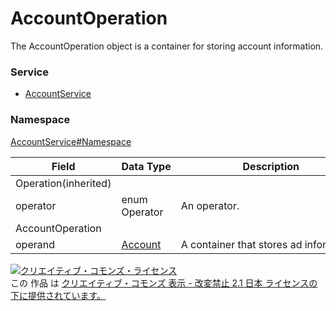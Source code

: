 # AccountOperation
The AccountOperation object is a container for storing account information.
### Service
+ [AccountService](../../services/AccountService.md)

### Namespace
[AccountService#Namespace](../../services/AccountService.md#namespace)

| Field | Data Type | Description | Restriction | 
|---|---|---|---|
| Operation(inherited)||||
| operator| enum Operator| An operator.| Req |
| AccountOperation||||
| operand| <a href="./Account.md">Account</a>| A container that stores ad information.| Req |

<a rel="license" href="http://creativecommons.org/licenses/by-nd/2.1/jp/"><img alt="クリエイティブ・コモンズ・ライセンス" style="border-width:0" src="https://i.creativecommons.org/l/by-nd/2.1/jp/88x31.png" /></a><br />この 作品 は <a rel="license" href="http://creativecommons.org/licenses/by-nd/2.1/jp/">クリエイティブ・コモンズ 表示 - 改変禁止 2.1 日本 ライセンスの下に提供されています。</a>
